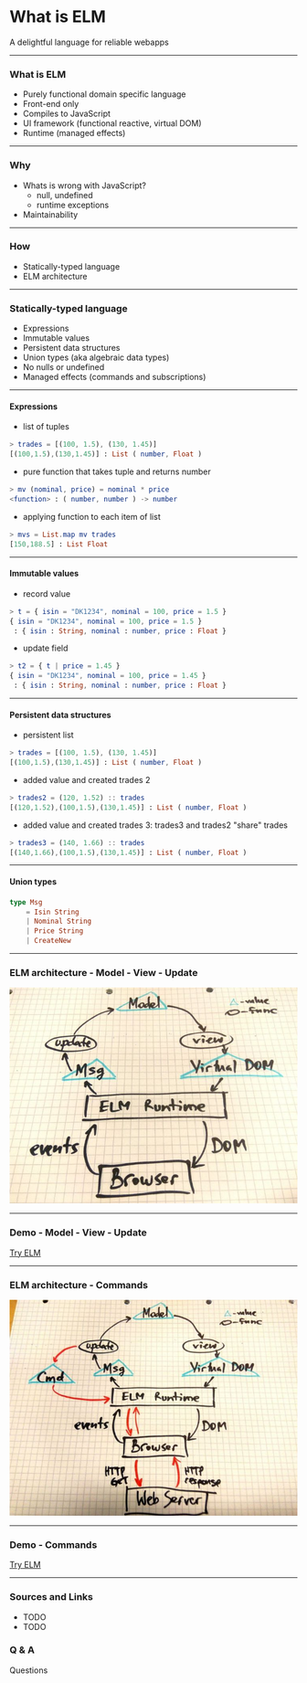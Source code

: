 # What is ELM

A delightful language for reliable webapps

---

### What is ELM

- Purely functional domain specific language
- Front-end only
- Compiles to JavaScript
- UI framework (functional reactive, virtual DOM)
- Runtime (managed effects)

---

### Why

- Whats is wrong with JavaScript?
    + null, undefined
    + runtime exceptions
- Maintainability

---

### How

- Statically-typed language
- ELM architecture

---

### Statically-typed language

- Expressions
- Immutable values
- Persistent data structures
- Union types (aka algebraic data types)
- No nulls or undefined
- Managed effects (commands and subscriptions)

---

#### Expressions

- list of tuples
```elm
> trades = [(100, 1.5), (130, 1.45)]
[(100,1.5),(130,1.45)] : List ( number, Float )
```
 
- pure function that takes tuple and returns number
```elm
> mv (nominal, price) = nominal * price
<function> : ( number, number ) -> number
```

- applying function to each item of list
```elm
> mvs = List.map mv trades
[150,188.5] : List Float
```

---

#### Immutable values

- record value
```elm
> t = { isin = "DK1234", nominal = 100, price = 1.5 }
{ isin = "DK1234", nominal = 100, price = 1.5 }
 : { isin : String, nominal : number, price : Float }
```

- update field
```elm
> t2 = { t | price = 1.45 }
{ isin = "DK1234", nominal = 100, price = 1.45 }
 : { isin : String, nominal : number, price : Float }
```

---

#### Persistent data structures

- persistent list
```elm
> trades = [(100, 1.5), (130, 1.45)]
[(100,1.5),(130,1.45)] : List ( number, Float )
```

- added value and created trades 2
```elm
> trades2 = (120, 1.52) :: trades
[(120,1.52),(100,1.5),(130,1.45)] : List ( number, Float )
```

- added value and created trades 3: trades3 and trades2 "share" trades
```elm
> trades3 = (140, 1.66) :: trades
[(140,1.66),(100,1.5),(130,1.45)] : List ( number, Float )
```

---

#### Union types

```elm
type Msg
    = Isin String
    | Nominal String
    | Price String
    | CreateNew
```

---

### ELM architecture - Model - View - Update

![ELM architecture](https://github.com/ksavelev/elm-demo/raw/master/ELM%20Architecture%201.jpg)

---

### Demo - Model - View - Update

[Try ELM](http://elm-lang.org/try)

---

### ELM architecture - Commands

![ELM architecture - Commands](https://github.com/ksavelev/elm-demo/raw/master/ELM%20Architecture%202.jpg)

---

### Demo - Commands

[Try ELM](http://elm-lang.org/try)

---

### Sources and Links

- TODO
- TODO

### Q & A

Questions
